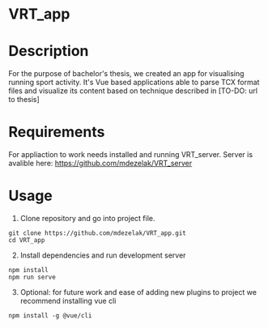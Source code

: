 # VRT_app

# Description

For the purpose of bachelor's thesis, we created an app for visualising running sport activity. It's Vue based applications able to parse TCX format files and visualize its content based on technique described in [TO-DO: url to thesis]

# Requirements

For appliaction to work needs installed and running VRT_server.
Server is avalible here: https://github.com/mdezelak/VRT_server

# Usage

1. Clone repository and go into project file.

```
git clone https://github.com/mdezelak/VRT_app.git
cd VRT_app
```

2. Install dependencies and run development server 

```
npm install
npm run serve
```

3. Optional: for future work and ease of adding new plugins to project we recommend installing vue cli
```
npm install -g @vue/cli
```
